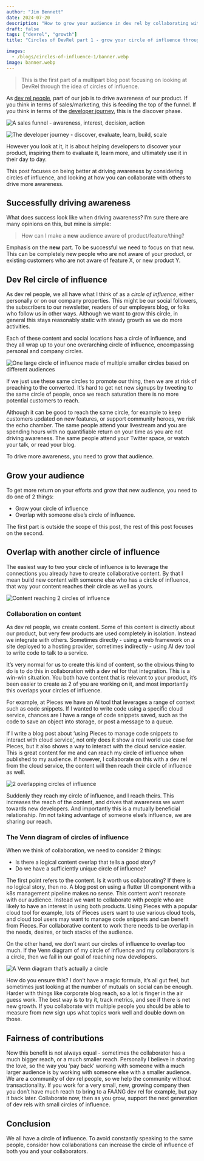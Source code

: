 ```yaml
---
author: "Jim Bennett"
date: 2024-07-20
description: "How to grow your audience in dev rel by collaborating with others to grow your circle of influence"
draft: false
tags: ["devrel", "growth"]
title: "Circles of DevRel part 1 - grow your circle of influence through collaboration"

images:
  - /blogs/circles-of-influence-1/banner.webp
image: banner.webp
---
```


> This is the first part of a multipart blog post focusing on looking at DevRel through the idea of circles of influence.

As [dev rel people](/blogs/so-what-is-devrel/), part of our job is to drive awareness of our product. If you think in terms of sales/marketing, this is feeding the top of the funnel. If you think in terms of the [developer journey](https://www.devrel.agency/developerjourney), this is the discover phase.

![A sales funnel - awareness, interest, decision, action](sales-funnel.webp)

![The developer journey - discover, evaluate, learn, build, scale](developer-journey.webp)

However you look at it, it is about helping developers to discover your product, inspiring them to evaluate it, learn more, and ultimately use it in their day to day.

This post focuses on being better at driving awareness by considering circles of influence, and looking at how you can collaborate with others to drive more awareness.

## Successfully driving awareness

What does success look like when driving awareness? I’m sure there are many opinions on this, but mine is simple:

> How can I make a **new** audience aware of product/feature/thing?

Emphasis on the **new** part. To be successful we need to focus on that new. This can be completely new people who are not aware of your product, or existing customers who are not aware of feature X, or new product Y.

## Dev Rel circle of influence

As dev rel people, we all have what I think of as a _circle of influence_, either personally or on our company properties. This might be our social followers, the subscribers to our newsletter, readers of our employers blog, or folks who follow us in other ways. Although we want to grow this circle, in general this stays reasonably static with steady growth as we do more activities.

Each of these content and social locations has a circle of influence, and they all wrap up to your one overarching circle of influence, encompassing personal and company circles.

![One large circle of influence made of multiple smaller circles based on different audiences](circle-of-influence.webp)

If we just use these same circles to promote our thing, then we are at risk of preaching to the converted. It’s hard to get net new signups by tweeting to the same circle of people, once we reach saturation there is no more potential customers to reach.

Although it can be good to reach the same circle, for example to keep customers updated on new features, or support community heroes, we risk the echo chamber. The same people attend your livestream and you are spending hours with no quantifiable return on your time as you are not driving awareness. The same people attend your Twitter space, or watch your talk, or read your blog.

To drive more awareness, you need to grow that audience.

## Grow your audience

To get more return on your efforts and grow that new audience, you need to do one of 2 things:

- Grow your circle of influence
- Overlap with someone else’s circle of influence.

The first part is outside the scope of this post, the rest of this post focuses on the second.

## Overlap with another circle of influence

The easiest way to two your circle of influence is to leverage the connections you already have to create collaborative content. By that I mean build new content with someone else who has a circle of influence, that way your content reaches their circle as well as yours.

![Content reaching 2 circles of influence](2-circles-of-influence.webp)

### Collaboration on content

As dev rel people, we create content. Some of this content is directly about our product, but very few products are used completely in isolation. Instead we integrate with others. Sometimes directly - using a web framework on a site deployed to a hosting provider, sometimes indirectly - using AI dev tool to write code to talk to a service.

It’s very normal for us to create this kind of content, so the obvious thing to do is to do this in collaboration with a dev rel for that integration. This is a win-win situation. You both have content that is relevant to your product, it’s been easier to create as 2 of you are working on it, and most importantly this overlaps your circles of influence.

For example, at Pieces we have an AI tool that leverages a range of context such as code snippets. If I wanted to write code using a specific cloud service, chances are I have a range of code snippets saved, such as the code to save an object into storage, or post a message to a queue.

If I write a blog post about ‘using Pieces to manage code snippets to interact with cloud service’, not only does it show a real world use case for Pieces, but it also shows a way to interact with the cloud service easier. This is great content for me and can reach my circle of influence when published to my audience. if however, I collaborate on this with a dev rel from the cloud service, the content will then reach their circle of influence as well.

![2 overlapping circles of influence](overlap-circles-of-influence.webp)

Suddenly they reach my circle of influence, and I reach theirs. This increases the reach of the content, and drives that awareness we want towards new developers. And importantly this is a mutually beneficial relationship. I’m not taking advantage of someone else’s influence, we are sharing our reach.

### The Venn diagram of circles of influence

When we think of collaboration, we need to consider 2 things:

- Is there a logical content overlap that tells a good story?
- Do we have a sufficiently unique circle of influence?

The first point refers to the content. Is it worth us collaborating? If there is no logical story, then no. A blog post on using a flutter UI component with a k8s management pipeline makes no sense. This content won’t resonate with our audience. Instead we want to collaborate with people who are likely to have an interest in using both products. Using Pieces with a popular cloud tool for example, lots of Pieces users want to use various cloud tools, and cloud tool users may want to manage code snippets and can benefit from Pieces. For collaborative content to work there needs to be overlap in the needs, desires, or tech stacks of the audience.

On the other hand, we don’t want our circles of influence to overlap too much. If the Venn diagram of my circle of influence and my collaborators is a circle, then we fail in our goal of reaching new developers.

![A Venn diagram that’s actually a circle](large-overlap.webp)

How do you ensure this? I don’t have a magic formula, it’s all gut feel, but sometimes just looking at the number of mutuals on social can be enough. Harder with things like corporate blog reach, so a lot is finger in the air guess work. The best way is to try it, track metrics, and see if there is net new growth. If you collaborate with multiple people you should be able to measure from new sign ups what topics work well and double down on those.

## Fairness of contributions

Now this benefit is not always equal - sometimes the collaborator has a much bigger reach, or a much smaller reach. Personally I believe in sharing the love, so the way you ‘pay back’ working with someone with a much larger audience is by working with someone else with a smaller audience. We are a community of dev rel people, so we help the community without transactionality. If you work for a very small, new, growing company then you don’t have much reach to bring to a FAANG dev rel for example, but pay it back later. Collaborate now, then as you grow, support the next generation of dev rels with small circles of influence.

## Conclusion

We all have a circle of influence. To avoid constantly speaking to the same people, consider how collaborations can increase the circle of influence of both you and your collaborators. 
